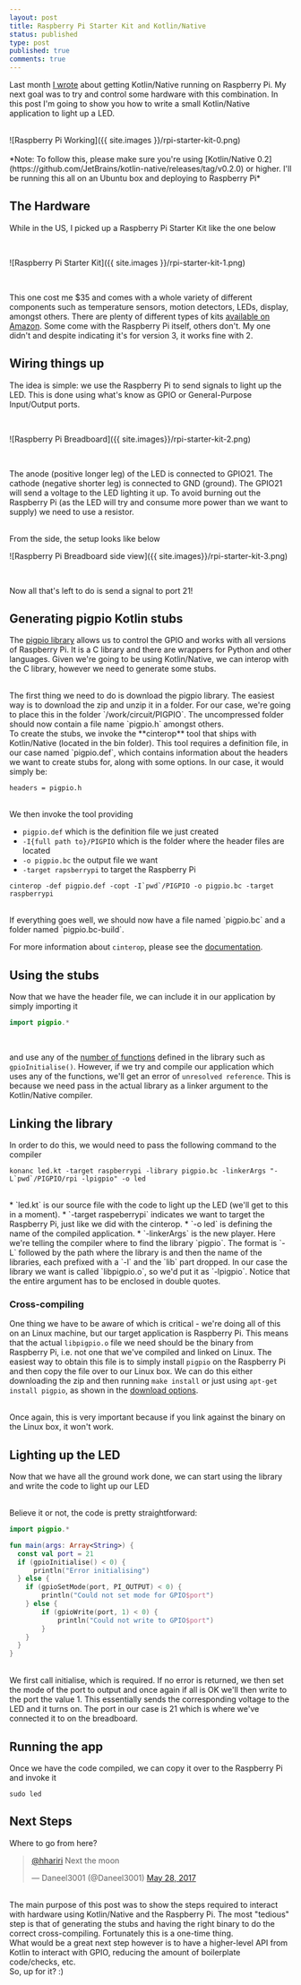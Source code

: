 ```yaml
---
layout: post
title: Raspberry Pi Starter Kit and Kotlin/Native
status: published
type: post
published: true
comments: true
---
```


Last month [I wrote](http://hadihariri.com/2017/04/09/kotlin-on-raspberry-pi/) about getting Kotlin/Native running on Raspberry Pi. My next goal was to try and control some hardware with this combination. 
In this post I'm going to show you how to write a small Kotlin/Native application to light up a LED. 

<br/>
![Raspberry Pi Working]({{ site.images }}/rpi-starter-kit-0.png) 
<br/>


<br/>
 *Note: To follow this, please make sure you're using [Kotlin/Native 0.2](https://github.com/JetBrains/kotlin-native/releases/tag/v0.2.0) or higher. I'll be running this all on an Ubuntu box and deploying to Raspberry Pi*

## The Hardware

While in the US, I picked up a Raspberry Pi Starter Kit like the one below

<br/>

![Raspberry Pi Starter Kit]({{ site.images }}/rpi-starter-kit-1.png)

<br/>


This one cost me $35 and comes with a whole variety of different components such as temperature sensors, motion detectors, LEDs, display, amongst others. There are plenty of different types of kits [available on Amazon](https://www.amazon.com/s/ref=nb_sb_ss_c_1_20?url=search-alias%3Daps&field-keywords=raspberry+pi+3+starter+kit&sprefix=raspberry+pi+3+start%2Caps%2C229&crid=PSK88LVNUH7Y). Some come with the Raspberry Pi itself, others don't. My one didn't and despite indicating it's for version 3, it works fine with 2.


## Wiring things up

The idea is simple: we use the Raspberry Pi to send signals to light up the LED. This is done using what's know as GPIO or General-Purpose Input/Output ports.

<br/>

![Raspberry Pi Breadboard]({{ site.images}}/rpi-starter-kit-2.png)

<br/>

The anode (positive longer leg) of the LED is connected to GPIO21. The cathode (negative shorter leg) is connected to GND (ground). The GPIO21 will send a voltage to the LED lighting it up. To avoid burning out the Raspberry Pi (as the LED will try and consume more power than we want to supply) we need to use a resistor.  

<br/>
From the side, the setup looks like below

<br/>

![Raspberry Pi Breadboard side view]({{ site.images}}/rpi-starter-kit-3.png)

<br/>

Now all that's left to do is send a signal to port 21!

## Generating pigpio Kotlin stubs

The [pigpio library](http://abyz.co.uk/rpi/pigpio) allows us to control the GPIO and works with all versions of Raspberry Pi. It is a C library and there are wrappers for Python and other languages. Given we're going to be using Kotlin/Native, we can interop with the C library, 
however we need to generate some stubs.

<br/>
The first thing we need to do is download the pigpio library. The easiest way is to download the zip and unzip it in a folder. For our case, we're going to place this in the folder `/work/circuit/PIGPIO`. The uncompressed folder should now
contain a file name `pigpio.h` amongst others.

<br/>
To create the stubs, we invoke the **cinterop** tool that ships with Kotlin/Native (located in the bin folder). This tool requires a definition file, in our case named `pigpio.def`, which contains information about the
headers we want to create stubs for, along with some options. In our case, it would simply be:

```text
headers = pigpio.h
```

<br/>
We then invoke the tool providing
 
* `pigpio.def` which is the definition file we just created
* `-I{full path to}/PIGPIO` which is the folder where the header files are located
* `-o pigpio.bc` the output file we want
* `-target rapsberrypi` to target the Raspberry Pi

```
cinterop -def pigpio.def -copt -I`pwd`/PIGPIO -o pigpio.bc -target raspberrypi
```

<br/>
If everything goes well, we should now have a file named `pigpio.bc` and a folder named `﻿pigpio.bc-build`.

<br/>

For more information about `cinterop`, please see the [documentation](https://github.com/JetBrains/kotlin-native/blob/master/INTEROP.md). 

## Using the stubs 

Now that we have the header file, we can include it in our application by simply importing it 

```kotlin
import pigpio.*
```

<br/> 

and use any of the [number of functions](http://abyz.co.uk/rpi/pigpio/cif.html) defined in the library such as `gpioInitialise()`. However, if we try and compile our application which uses any of the functions,
we'll get an error of `unresolved reference`. This is because we need pass in the actual library as a linker argument to the Kotlin/Native compiler.

## Linking the library

In order to do this, we would need to pass the following command to the compiler

```
konanc led.kt -target raspberrypi -library pigpio.bc -linkerArgs "-L`pwd`/PIGPIO/rpi -lpigpio" -o led
```

<br/>
* `led.kt` is our source file with the code to light up the LED (we'll get to this in a moment).
* `-target raspeberrypi` indicates we want to target the Raspberry Pi, just like we did with the cinterop.
* `-o led` is defining the name of the compiled application.
* `-linkerArgs` is the new player. Here we're telling the compiler where to find the library `pigpio`. The format is `-L` followed by the path where the library is and then the name of the libraries, each prefixed with a `-l` and the `lib` part dropped. In our case
 the library we want is called `libpigpio.o`, so we'd put it as `-lpigpio`. Notice that the entire argument has to be enclosed in double quotes. 
 
### Cross-compiling 

One thing we have to be aware of which is critical - we're doing all of this on an Linux machine, but our target application is Raspberry Pi. This means that the actual `libpigpio.o` file we need should be the binary from Raspberry Pi, i.e. not one that we've compiled and linked on Linux. The easiest way to obtain this file is to simply install `pigpio` on the Raspberry Pi and then copy the file 
over to our Linux box. We can do this either downloading the zip and then running `make install` or just using `apt-get install pigpio`, as shown in the [download options](http://abyz.co.uk/rpi/pigpio/download.html). 

<br/>
Once again, this is very important because if you 
link against the binary on the Linux box, it won't work. 

  
## Lighting up the LED

Now that we have all the ground work done, we can start using the library and write the code to light up our LED

<br/>
Believe it or not, the code is pretty straightforward:

```kotlin
﻿import pigpio.*

fun main(args: Array<String>) {
  const val port = 21 
  if (gpioInitialise() < 0) {
      println("Error initialising")
  } else {
    if (gpioSetMode(port, PI_OUTPUT) < 0) {
        println("Could not set mode for GPIO$port")
    } else {
        if (gpioWrite(port, 1) < 0) {
            println("Could not write to GPIO$port")
        }
    }
  }     
}
```

<br/>
We first call initialise, which is required. If no error is returned, we then set the mode of the port to output and once again if all is OK we'll then write to the port the value 1. This essentially sends the corresponding voltage to the LED and it turns on. 
The port in our case is 21 which is where we've connected it to on the breadboard.

## Running the app

Once we have the code compiled, we can copy it over to the Raspberry Pi and invoke it

```
sudo led
```


## Next Steps

Where to go from here?

<blockquote class="twitter-tweet" data-lang="en"><p lang="en" dir="ltr"><a href="https://twitter.com/hhariri">@hhariri</a> Next the moon</p>&mdash; Daneel3001 (@Daneel3001) <a href="https://twitter.com/Daneel3001/status/868872209300951040">May 28, 2017</a></blockquote>
<script async src="//platform.twitter.com/widgets.js" charset="utf-8"></script>


<br/>
The main purpose of this post was to show the steps required to interact with hardware using Kotlin/Native and the Raspberry Pi. The most "tedious" step is that of generating the stubs and having the right binary to do the correct cross-compiling. Fortunately this is a one-time thing. 

<br/>
What would be a great next step however is to 
have a higher-level API from Kotlin to interact with GPIO, reducing the amount of boilerplate code/checks, etc. 

<br/>
So, up for it? :)
